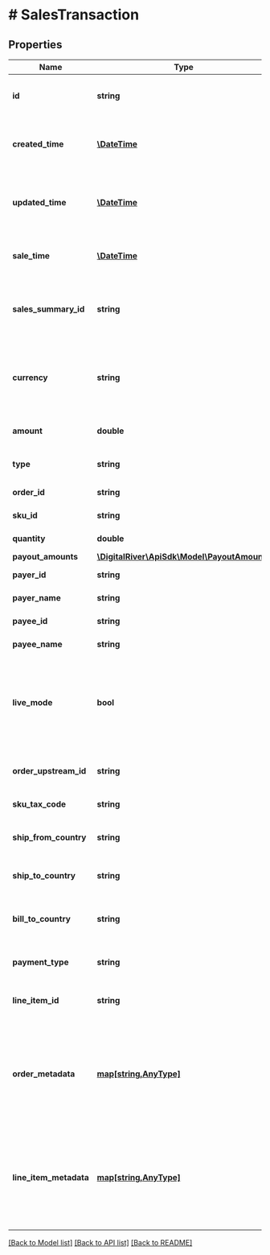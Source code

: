 # # SalesTransaction

## Properties

Name | Type | Description | Notes
------------ | ------------- | ------------- | -------------
**id** | **string** | Unique identifier for the sales transaction | [optional] 
**created_time** | [**\DateTime**](\DateTime.md) | Time at which the sales transaction was created | [optional] 
**updated_time** | [**\DateTime**](\DateTime.md) | Time at which the sales transaction was last updated. | [optional] [readonly] 
**sale_time** | [**\DateTime**](\DateTime.md) | Time at which the sales occurred. | [optional] 
**sales_summary_id** | **string** | Unique identifier of a Digital River sales summary, if any. | [optional] 
**currency** | **string** | Three-letter ISO currency code representing the sale currency. | [optional] 
**amount** | **double** | The sales transaction amount. | [optional] 
**type** | **string** | Sales transaction type. | [optional] 
**order_id** | **string** | Order identifier. | [optional] 
**sku_id** | **string** | SKU identifier. | [optional] 
**quantity** | **double** | The quantity of the SKU. | [optional] 
**payout_amounts** | [**\DigitalRiver\ApiSdk\Model\PayoutAmounts**](PayoutAmounts.md) |  | [optional] 
**payer_id** | **string** | The ID of payer. | [optional] 
**payer_name** | **string** | The name of the payer | [optional] 
**payee_id** | **string** | The ID of the payee. | [optional] 
**payee_name** | **string** | The name of the payee. | [optional] 
**live_mode** | **bool** | Has the value true if the object exists in live mode or the value false if the object exists in test mode. | [optional] 
**order_upstream_id** | **string** | Unique upstream ID for the order. | [optional] 
**sku_tax_code** | **string** | The sku tax code. | [optional] 
**ship_from_country** | **string** | Country being shipped from. | [optional] 
**ship_to_country** | **string** | Country being shipped to. | [optional] 
**bill_to_country** | **string** | Country listed on shopper&#39;s billing address. | [optional] 
**payment_type** | **string** | Type of payment used. | [optional] 
**line_item_id** | **string** | The unique identiier of the line item. | [optional] 
**order_metadata** | [**map[string,AnyType]**](AnyType.md) | Key-value pairs used to store additional data. Value can be string, boolean or integer types. | [optional] 
**line_item_metadata** | [**map[string,AnyType]**](AnyType.md) | Key-value pairs used to store additional data. Value can be string, boolean or integer types. | [optional] 

[[Back to Model list]](../../README.md#documentation-for-models) [[Back to API list]](../../README.md#documentation-for-api-endpoints) [[Back to README]](../../README.md)


